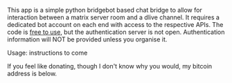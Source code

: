 This app is a simple python bridgebot based chat bridge to allow for interaction between a matrix server room and a dlive channel. 
It requires a dedicated bot account on each end with access to the respective APIs.
The code is [free to use](LICENSE.md), but the authentication server is not open.
Authentication information will NOT be provided unless you organise it.

Usage:
instructions to come

If you feel like donating, though I don't know why you would, my bitcoin address is below.



